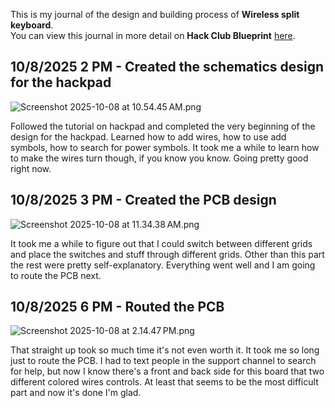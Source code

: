 <!--
  ===================    !!READ THIS NOTICE!!   ====================
  DO NOT edit this file manually. Your changes WILL BE OVERWRITTEN!
  This journal is auto generated and updated by Hack Club Blueprint.
  To edit this file, please edit your journal entries on Blueprint.
  ==================================================================
-->

This is my journal of the design and building process of **Wireless split keyboard**.  
You can view this journal in more detail on **Hack Club Blueprint** [here](https://blueprint.hackclub.com/projects/293).


## 10/8/2025 2 PM - Created the schematics design for the hackpad  

![Screenshot 2025-10-08 at 10.54.45 AM.png](https://blueprint.hackclub.com/user-attachments/blobs/proxy/eyJfcmFpbHMiOnsiZGF0YSI6MTA1NSwicHVyIjoiYmxvYl9pZCJ9fQ==--c61080db1271f4665dc5fce22a7ec0a848da001f/Screenshot%202025-10-08%20at%2010.54.45%E2%80%AFAM.png)

Followed the tutorial on hackpad and completed the very beginning of the design for the hackpad. Learned how to add wires, how to use add symbols, how to search for power symbols. It took me a while to learn how to make the wires turn though, if you know you know. Going pretty good right now.   

## 10/8/2025 3 PM - Created the PCB design  

![Screenshot 2025-10-08 at 11.34.38 AM.png](https://blueprint.hackclub.com/user-attachments/blobs/proxy/eyJfcmFpbHMiOnsiZGF0YSI6MTA1NywicHVyIjoiYmxvYl9pZCJ9fQ==--fa876324ac7242006bd0ef9452aec72667c372b7/Screenshot%202025-10-08%20at%2011.34.38%E2%80%AFAM.png)

It took me a while to figure out that I could switch between different grids and place the switches and stuff through different grids. Other than this part the rest were pretty self-explanatory. Everything went well and I am going to route the PCB next.   

## 10/8/2025 6 PM - Routed the PCB  

![Screenshot 2025-10-08 at 2.14.47 PM.png](https://blueprint.hackclub.com/user-attachments/blobs/proxy/eyJfcmFpbHMiOnsiZGF0YSI6MTA5OSwicHVyIjoiYmxvYl9pZCJ9fQ==--7ad213cb2c987d14a9a0e9f67295b9ba026a3ee6/Screenshot%202025-10-08%20at%202.14.47%E2%80%AFPM.png)

That straight up took so much time it's not even worth it. It took me so long just to route the PCB. I had to text people in the support channel to search for help, but now I know there's a front and back side for this board that two different colored wires controls. At least that seems to be the most difficult part and now it's done I'm glad.   

